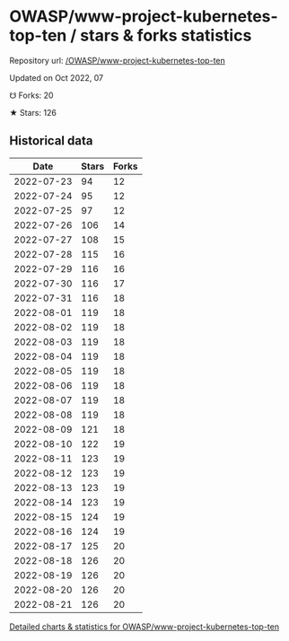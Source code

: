 # OWASP/www-project-kubernetes-top-ten / stars & forks statistics

Repository url: [/OWASP/www-project-kubernetes-top-ten](https://github.com/OWASP/www-project-kubernetes-top-ten)

Updated on Oct 2022, 07

☋ Forks: 20

★ Stars: 126

## Historical data
| Date | Stars | Forks |
|------|-------|-------|
| 2022-07-23 | 94 | 12 | 
| 2022-07-24 | 95 | 12 | 
| 2022-07-25 | 97 | 12 | 
| 2022-07-26 | 106 | 14 | 
| 2022-07-27 | 108 | 15 | 
| 2022-07-28 | 115 | 16 | 
| 2022-07-29 | 116 | 16 | 
| 2022-07-30 | 116 | 17 | 
| 2022-07-31 | 116 | 18 | 
| 2022-08-01 | 119 | 18 | 
| 2022-08-02 | 119 | 18 | 
| 2022-08-03 | 119 | 18 | 
| 2022-08-04 | 119 | 18 | 
| 2022-08-05 | 119 | 18 | 
| 2022-08-06 | 119 | 18 | 
| 2022-08-07 | 119 | 18 | 
| 2022-08-08 | 119 | 18 | 
| 2022-08-09 | 121 | 18 | 
| 2022-08-10 | 122 | 19 | 
| 2022-08-11 | 123 | 19 | 
| 2022-08-12 | 123 | 19 | 
| 2022-08-13 | 123 | 19 | 
| 2022-08-14 | 123 | 19 | 
| 2022-08-15 | 124 | 19 | 
| 2022-08-16 | 124 | 19 | 
| 2022-08-17 | 125 | 20 | 
| 2022-08-18 | 126 | 20 | 
| 2022-08-19 | 126 | 20 | 
| 2022-08-20 | 126 | 20 | 
| 2022-08-21 | 126 | 20 | 


[Detailed charts & statistics for OWASP/www-project-kubernetes-top-ten](https://reviewgithub.com/rep/OWASP/www-project-kubernetes-top-ten)
